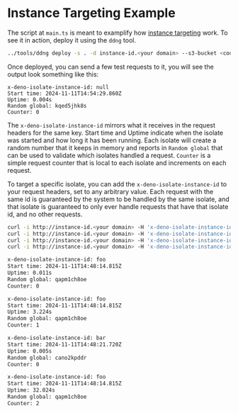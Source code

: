 # Instance Targeting Example

The script at `main.ts` is meant to examplify how [instance targeting][1] work.
To see it in action, deploy it using the `ddng` tool.

```bash
../tools/ddng deploy -s . -d instance-id.<your domain> --s3-bucket <code bucket>
```

Once deployed, you can send a few test requests to it, you will see the output
look something like this:

```
x-deno-isolate-instance-id: null
Start time: 2024-11-11T14:54:29.860Z
Uptime: 0.004s
Random global: kqed5jhk8s
Counter: 0
```

The `x-deno-isolate-instance-id` mirrors what it receives in the request headers
for the same key. Start time and Uptime indicate when the isolate was started
and how long it has been running. Each isolate will create a random number that
it keeps in memory and reports in `Random global` that can be used to validate
which isolates handled a request. `Counter` is a simple request counter that is
local to each isolate and increments on each request.

To target a specific isolate, you can add the `x-deno-isolate-instance-id` to
your request headers, set to any arbitrary value. Each request with the same id
is guaranteed by the system to be handled by the same isolate, and that isolate
is guaranteed to only ever handle requests that have that isolate id, and no
other requests.

```bash
curl -i http://instance-id.<your domain> -H 'x-deno-isolate-instance-id: foo'
curl -i http://instance-id.<your domain> -H 'x-deno-isolate-instance-id: foo'
curl -i http://instance-id.<your domain> -H 'x-deno-isolate-instance-id: bar'
curl -i http://instance-id.<your domain> -H 'x-deno-isolate-instance-id: foo'

x-deno-isolate-instance-id: foo
Start time: 2024-11-11T14:48:14.815Z
Uptime: 0.011s
Random global: qapm1ch8oe
Counter: 0

x-deno-isolate-instance-id: foo
Start time: 2024-11-11T14:48:14.815Z
Uptime: 3.224s
Random global: qapm1ch8oe
Counter: 1

x-deno-isolate-instance-id: bar
Start time: 2024-11-11T14:48:21.720Z
Uptime: 0.005s
Random global: cano2kpddr
Counter: 0

x-deno-isolate-instance-id: foo
Start time: 2024-11-11T14:48:14.815Z
Uptime: 32.024s
Random global: qapm1ch8oe
Counter: 2
```

[1]: [https://github.com/denoland/nextgen-install/wiki/Isolate-Instance-Targeting]
